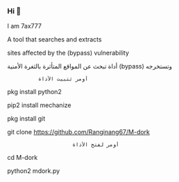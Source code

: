 ### Hi 👋
I am 7ax777

A tool that searches and extracts
 
sites affected by the (bypass) vulnerability

أداة تبحث عن المواقع المتأثرة بالثغرة الأمنية (bypass) وتستخرجه


              أومر ثتبيت الأذاة

pkg install python2

pip2 install mechanize

pkg install git

git clone https://github.com/Ranginang67/M-dork

                         أومر لفتح الأذاة

cd M-dork

python2 mdork.py

